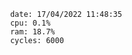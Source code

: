 

                date: 17/04/2022 11:48:35
                cpu: 0.1%
                ram: 18.7%
                cycles: 6000

                         